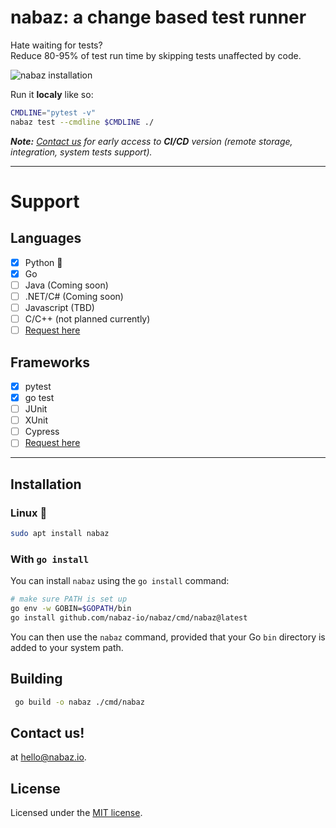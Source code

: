 # nabaz: a change based test runner
Hate waiting for tests?    
Reduce 80-95% of test run time by skipping tests unaffected by code.
 

![nabaz installation](https://raw.githubusercontent.com/nabaz-io/nabaz/main/docs/goinstall.gif)

Run it **localy** like so:

```bash
CMDLINE="pytest -v"
nabaz test --cmdline $CMDLINE ./
```
_**Note:** [Contact us](#contact-us) for early access to **CI/CD** version (remote storage, integration, system tests support)._

---
# Support
## Languages
- [x] Python 🐍
- [x] Go 
- [ ] Java (Coming soon)
- [ ] .NET/C# (Coming soon)
- [ ] Javascript (TBD)
- [ ] C/C++ (not planned currently)
- [ ] [Request here](https://github.com/nabaz-io/nabaz/issues/new?assignees=&labels=&template=feature_request.md&title=)
## Frameworks
- [x] pytest
- [x] go test
- [ ] JUnit
- [ ] XUnit
- [ ] Cypress
- [ ] [Request here](https://github.com/nabaz-io/nabaz/issues/new?assignees=&labels=&template=feature_request.md&title=)

---
## Installation

 ### **Linux** 🐧
```bash
sudo apt install nabaz
```

### **With `go install`**

You can install `nabaz` using the `go install` command:

```bash
# make sure PATH is set up
go env -w GOBIN=$GOPATH/bin
go install github.com/nabaz-io/nabaz/cmd/nabaz@latest
```

You can then use the `nabaz` command, provided that your Go `bin` directory is added to your system path.


## Building

```bash
 go build -o nabaz ./cmd/nabaz
 ```

## Contact us!
at hello@nabaz.io.
## License

Licensed under the [MIT license](LICENSE.md).
